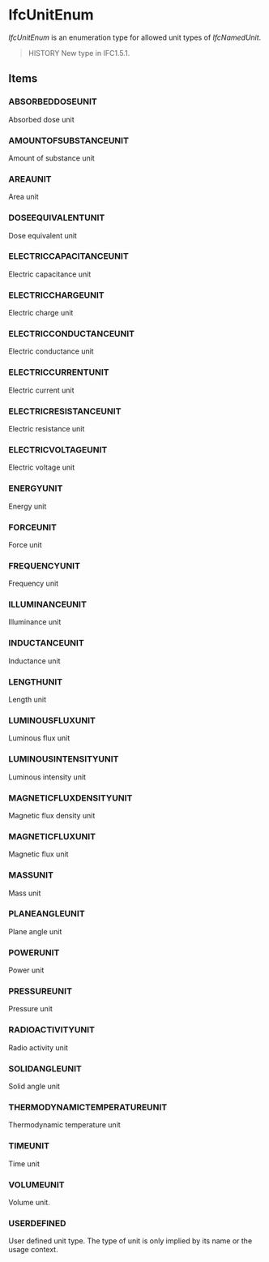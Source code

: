 # IfcUnitEnum

_IfcUnitEnum_ is an enumeration type for allowed unit types of _IfcNamedUnit_.<!-- end of definition -->

> HISTORY New type in IFC1.5.1.

## Items

### ABSORBEDDOSEUNIT
Absorbed dose unit

### AMOUNTOFSUBSTANCEUNIT
Amount of substance unit

### AREAUNIT
Area unit

### DOSEEQUIVALENTUNIT
Dose equivalent unit

### ELECTRICCAPACITANCEUNIT
Electric capacitance unit

### ELECTRICCHARGEUNIT
Electric charge unit

### ELECTRICCONDUCTANCEUNIT
Electric conductance unit

### ELECTRICCURRENTUNIT
Electric current unit

### ELECTRICRESISTANCEUNIT
Electric resistance unit

### ELECTRICVOLTAGEUNIT
Electric voltage unit

### ENERGYUNIT
Energy unit

### FORCEUNIT
Force unit

### FREQUENCYUNIT
Frequency unit

### ILLUMINANCEUNIT
Illuminance unit

### INDUCTANCEUNIT
Inductance unit

### LENGTHUNIT
Length unit

### LUMINOUSFLUXUNIT
Luminous flux unit

### LUMINOUSINTENSITYUNIT
Luminous intensity unit

### MAGNETICFLUXDENSITYUNIT
Magnetic flux density unit

### MAGNETICFLUXUNIT
Magnetic flux unit

### MASSUNIT
Mass unit

### PLANEANGLEUNIT
Plane angle unit

### POWERUNIT
Power unit

### PRESSUREUNIT
Pressure unit

### RADIOACTIVITYUNIT
Radio activity unit

### SOLIDANGLEUNIT
Solid angle unit

### THERMODYNAMICTEMPERATUREUNIT
Thermodynamic temperature unit

### TIMEUNIT
Time unit

### VOLUMEUNIT
Volume unit.

### USERDEFINED
User defined unit type. The type of unit is only implied by its name or the usage context.
